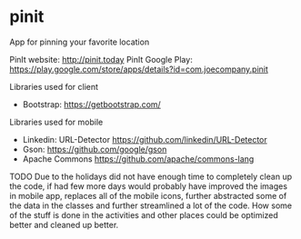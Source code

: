 # pinit
App for pinning your favorite location

PinIt website: http://pinit.today
PinIt Google Play: https://play.google.com/store/apps/details?id=com.joecompany.pinit

Libraries used for client
- Bootstrap: https://getbootstrap.com/

Libraries used for mobile
- Linkedin: URL-Detector https://github.com/linkedin/URL-Detector
- Gson: https://github.com/google/gson
- Apache Commons https://github.com/apache/commons-lang

TODO
Due to the holidays did not have enough time to completely clean up the code, if had few more days would probably
have improved the images in mobile app, replaces all of the mobile icons, further abstracted some of the data in 
the classes and further streamlined a lot of the code. How some of the stuff is done in the activities and other
places could be optimized better and cleaned up better.


